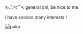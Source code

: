 ༉‧₊˚.જ⁀➴ general dni, be nice to me </br>
i have sooooo many interests !

![puka](https://raw.githubusercontent.com/kanatameow/kanatameow/refs/heads/main/kanata-shinkai-enstars.gif)


